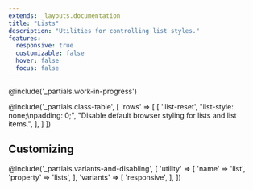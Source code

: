 ```yaml
---
extends: _layouts.documentation
title: "Lists"
description: "Utilities for controlling list styles."
features:
  responsive: true
  customizable: false
  hover: false
  focus: false
---
```


@include('_partials.work-in-progress')

@include('_partials.class-table', [
  'rows' => [
    [
      '.list-reset',
      "list-style: none;\npadding: 0;",
      "Disable default browser styling for lists and list items.",
    ],
  ]
])

## Customizing

@include('_partials.variants-and-disabling', [
    'utility' => [
        'name' => 'list',
        'property' => 'lists',
    ],
    'variants' => [
        'responsive',
    ],
])
